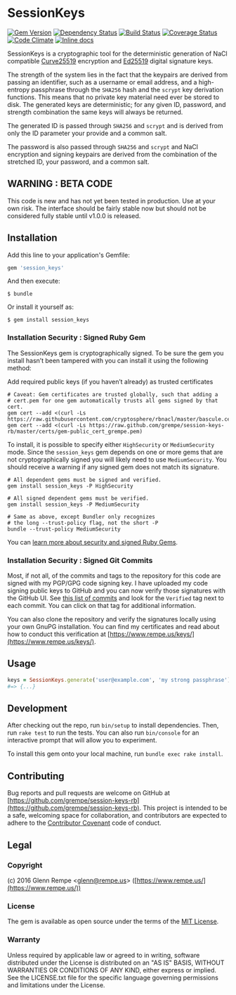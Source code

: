 # SessionKeys

[![Gem Version](https://badge.fury.io/rb/session_keys.svg)](https://badge.fury.io/rb/session_keys)
[![Dependency Status](https://gemnasium.com/badges/github.com/grempe/session-keys-rb.svg)](https://gemnasium.com/github.com/grempe/session-keys-rb)
[![Build Status](https://travis-ci.org/grempe/session-keys-rb.svg?branch=master)](https://travis-ci.org/grempe/session-keys-rb)
[![Coverage Status](https://coveralls.io/repos/github/grempe/session-keys-rb/badge.svg?branch=master)](https://coveralls.io/github/grempe/session-keys-rb?branch=master)
[![Code Climate](https://codeclimate.com/github/grempe/session-keys-rb/badges/gpa.svg)](https://codeclimate.com/github/grempe/session-keys-rb)
[![Inline docs](http://inch-ci.org/github/grempe/session-keys-rb.svg?branch=master)](http://inch-ci.org/github/grempe/session-keys-rb)

SessionKeys is a cryptographic tool for the deterministic generation of
NaCl compatible [Curve25519](https://cr.yp.to/ecdh.html) encryption and
[Ed25519](http://ed25519.cr.yp.to) digital signature keys.

The strength of the system lies in the fact that the keypairs are derived from
passing an identifier, such as a username or email address, and a high-entropy
passphrase through the `SHA256` hash and the `scrypt` key derivation
functions. This means that no private key material need ever be stored to disk.
The generated keys are deterministic; for any given ID, password, and
strength combination the same keys will always be returned.

The generated ID is passed through `SHA256` and `scrypt` and is derived from
only the ID parameter your provide and a common salt.

The password is also passed through `SHA256` and `scrypt` and NaCl encryption
and signing keypairs are derived from the combination of the stretched ID,
your password, and a common salt.

## WARNING : BETA CODE

This code is new and has not yet been tested in production. Use at your own risk.
The interface should be fairly stable now but should not be considered fully
stable until v1.0.0 is released.

## Installation

Add this line to your application's Gemfile:

``` ruby
gem 'session_keys'
```

And then execute:

``` text
$ bundle
```

Or install it yourself as:

``` text
$ gem install session_keys
```

### Installation Security : Signed Ruby Gem

The SessionKeys gem is cryptographically signed. To be sure the gem you install hasn’t
been tampered with you can install it using the following method:

Add required public keys (if you haven’t already) as trusted certificates

``` text
# Caveat: Gem certificates are trusted globally, such that adding a
# cert.pem for one gem automatically trusts all gems signed by that cert.
gem cert --add <(curl -Ls https://raw.githubusercontent.com/cryptosphere/rbnacl/master/bascule.cert)
gem cert --add <(curl -Ls https://raw.github.com/grempe/session-keys-rb/master/certs/gem-public_cert_grempe.pem)
```

To install, it is possible to specify either `HighSecurity` or `MediumSecurity`
mode. Since the `session_keys` gem depends on one or more gems that are not cryptographically
signed you will likely need to use `MediumSecurity`. You should receive a warning
if any signed gem does not match its signature.

``` text
# All dependent gems must be signed and verified.
gem install session_keys -P HighSecurity
```

``` text
# All signed dependent gems must be verified.
gem install session_keys -P MediumSecurity
```

``` text
# Same as above, except Bundler only recognizes
# the long --trust-policy flag, not the short -P
bundle --trust-policy MediumSecurity
```

You can [learn more about security and signed Ruby Gems](http://guides.rubygems.org/security/).

### Installation Security : Signed Git Commits

Most, if not all, of the commits and tags to the repository for this code are
signed with my PGP/GPG code signing key. I have uploaded my code signing public
keys to GitHub and you can now verify those signatures with the GitHub UI.
See [this list of commits](https://github.com/grempe/session-keys-rb/commits/master)
and look for the `Verified` tag next to each commit. You can click on that tag
for additional information.

You can also clone the repository and verify the signatures locally using your
own GnuPG installation. You can find my certificates and read about how to conduct
this verification at [https://www.rempe.us/keys/](https://www.rempe.us/keys/).

## Usage

``` ruby
keys = SessionKeys.generate('user@example.com', 'my strong passphrase')
#=> {...}
```

## Development

After checking out the repo, run `bin/setup` to install dependencies. Then,
run `rake test` to run the tests. You can also run `bin/console` for an
interactive prompt that will allow you to experiment.

To install this gem onto your local machine, run `bundle exec rake install`.

## Contributing

Bug reports and pull requests are welcome on GitHub at
[https://github.com/grempe/session-keys-rb](https://github.com/grempe/session-keys-rb).
This project is intended to be a safe, welcoming space for collaboration, and
contributors are expected to adhere to the
[Contributor Covenant](http://contributor-covenant.org) code of conduct.

## Legal

### Copyright

(c) 2016 Glenn Rempe <[glenn@rempe.us](mailto:glenn@rempe.us)> ([https://www.rempe.us/](https://www.rempe.us/))

### License

The gem is available as open source under the terms of
the [MIT License](http://opensource.org/licenses/MIT).

### Warranty

Unless required by applicable law or agreed to in writing,
software distributed under the License is distributed on an
"AS IS" BASIS, WITHOUT WARRANTIES OR CONDITIONS OF ANY KIND,
either express or implied. See the LICENSE.txt file for the
specific language governing permissions and limitations under
the License.
